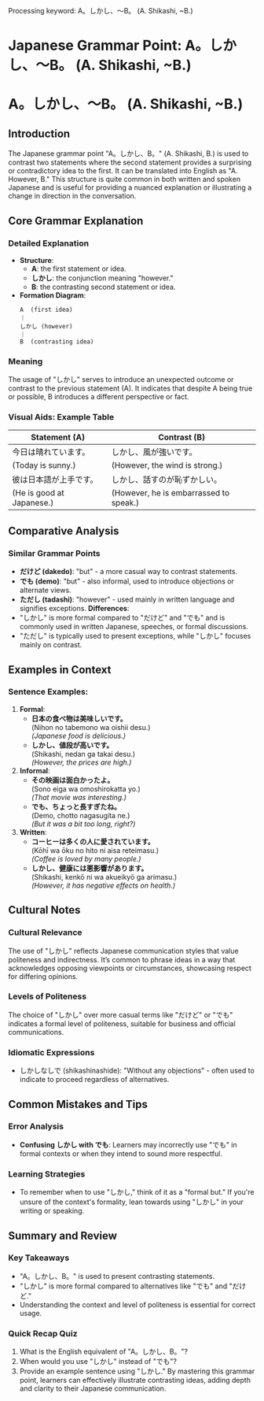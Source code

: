 Processing keyword: A。しかし、～B。 (A. Shikashi, ~B.)
# Japanese Grammar Point: A。しかし、～B。 (A. Shikashi, ~B.)
# A。しかし、～B。 (A. Shikashi, ~B.)
## Introduction
The Japanese grammar point "A。しかし、B。" (A. Shikashi, B.) is used to contrast two statements where the second statement provides a surprising or contradictory idea to the first. It can be translated into English as "A. However, B." This structure is quite common in both written and spoken Japanese and is useful for providing a nuanced explanation or illustrating a change in direction in the conversation.
## Core Grammar Explanation
### Detailed Explanation
- **Structure**:
  - **A**: the first statement or idea.
  - **しかし**: the conjunction meaning "however."
  - **B**: the contrasting second statement or idea.
- **Formation Diagram**:
  ```
  A  (first idea)
  ｜
  しかし (however)
  ｜
  B  (contrasting idea)
  ```
### Meaning
The usage of "しかし" serves to introduce an unexpected outcome or contrast to the previous statement (A). It indicates that despite A being true or possible, B introduces a different perspective or fact.
### Visual Aids: Example Table
| Statement (A)             | Contrast (B)                   |
|---------------------------|--------------------------------|
| 今日は晴れています。      | しかし、風が強いです。        |
| (Today is sunny.)         | (However, the wind is strong.) |
| 彼は日本語が上手です。    | しかし、話すのが恥ずかしい。  |
| (He is good at Japanese.)  | (However, he is embarrassed to speak.) |
## Comparative Analysis
### Similar Grammar Points
- **だけど (dakedo)**: "but" - a more casual way to contrast statements.
- **でも (demo)**: "but" - also informal, used to introduce objections or alternate views.
- **ただし (tadashi)**: "however" - used mainly in written language and signifies exceptions.
**Differences**:
- "しかし" is more formal compared to "だけど" and "でも" and is commonly used in written Japanese, speeches, or formal discussions.
- "ただし" is typically used to present exceptions, while "しかし" focuses mainly on contrast.
## Examples in Context
### Sentence Examples:
1. **Formal**:
   - **日本の食べ物は美味しいです。**  
     (Nihon no tabemono wa oishii desu.)  
     *(Japanese food is delicious.)*  
   - **しかし、値段が高いです。**  
     (Shikashi, nedan ga takai desu.)  
     *(However, the prices are high.)*
2. **Informal**:
   - **その映画は面白かったよ。**  
     (Sono eiga wa omoshirokatta yo.)  
     *(That movie was interesting.)*  
   - **でも、ちょっと長すぎたね。**  
     (Demo, chotto nagasugita ne.)  
     *(But it was a bit too long, right?)*
3. **Written**:
   - **コーヒーは多くの人に愛されています。**  
     (Kōhī wa ōku no hito ni aisa reteimasu.)  
     *(Coffee is loved by many people.)*  
   - **しかし、健康には悪影響があります。**  
     (Shikashi, kenkō ni wa akueikyō ga arimasu.)  
     *(However, it has negative effects on health.)*
## Cultural Notes
### Cultural Relevance
The use of "しかし" reflects Japanese communication styles that value politeness and indirectness. It’s common to phrase ideas in a way that acknowledges opposing viewpoints or circumstances, showcasing respect for differing opinions.
### Levels of Politeness
The choice of "しかし" over more casual terms like "だけど" or "でも" indicates a formal level of politeness, suitable for business and official communications.
### Idiomatic Expressions
- しかしなしで (shikashinashide): "Without any objections" - often used to indicate to proceed regardless of alternatives.
## Common Mistakes and Tips
### Error Analysis
- **Confusing しかし with でも**: Learners may incorrectly use "でも" in formal contexts or when they intend to sound more respectful.
### Learning Strategies
- To remember when to use "しかし," think of it as a "formal but." If you're unsure of the context's formality, lean towards using "しかし" in your writing or speaking.
## Summary and Review
### Key Takeaways
- "A。しかし、B。" is used to present contrasting statements.
- "しかし" is more formal compared to alternatives like "でも" and "だけど."
- Understanding the context and level of politeness is essential for correct usage.
### Quick Recap Quiz
1. What is the English equivalent of "A。しかし、B。"?
2. When would you use "しかし" instead of "でも"?
3. Provide an example sentence using "しかし."
By mastering this grammar point, learners can effectively illustrate contrasting ideas, adding depth and clarity to their Japanese communication.
